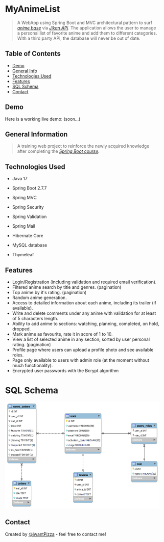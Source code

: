 # MyAnimeList
> A WebApp using Spring Boot and MVC architectural pattern to surf [_anime base_](https://myanimelist.net/) via [_Jikan API_](https://docs.api.jikan.moe/).
> The application allows the user to manage a personal list of favorite anime and add them to different categories.
> With a third party API, the database will never be out of date.


## Table of Contents
* [Demo](#demo)
* [General Info](#general-information)
* [Technologies Used](#technologies-used)
* [Features](#features)
* [SQL Schema](#sql-schema)
* [Contact](#contact)


## Demo
Here is a working live demo: (soon...)


## General Information
> A training web project to reinforce the newly acquired knowledge after completing the [_Spring Boot course_](https://www.udemy.com/course/spring-hibernate-tutorial/).


## Technologies Used
- Java 17

- Spring Boot 2.7.7
- Spring MVC
- Spring Security
- Spring Validation
- Spring Mail

- Hibernate Core
- MySQL database
- Thymeleaf


## Features
- Login/Registration (including validation and required email verification).
- Filtered anime search by title and genres. (pagination)
- Top anime by it's rating. (pagination)
- Random anime generation.
- Access to detailed information about each anime, including its trailer (if available).
- Write and delete comments under any anime with validation for at least of 5 characters length.
- Ability to add anime to sections: watching, planning, completed, on hold, dropped.
- Mark anime as favourite, rate it in score of 1 to 10.
- View a list of selected anime in any section, sorted by user personal rating. (pagination)
- Profile page where users can upload a profile photo and see available roles.
- Page only available to users with admin role (at the moment without much functionality).
- Encrypted user passwords with the Bcrypt algorithm


# SQL Schema
![](https://github.com/lwantPizza/my-anime-list/blob/main/sql-script/schema.png?raw=true)


## Contact
Created by [@lwantPizza](https://t.me/lwantPizza) - feel free to contact me!
